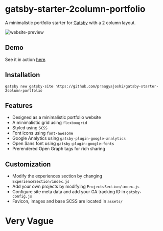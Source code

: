 # gatsby-starter-2column-portfolio
A minimalistic portfolio starter for [Gatsby](https://www.gatsbyjs.org/) with a 2 column layout.  

![website-preview](https://user-images.githubusercontent.com/2060518/38455405-416af23e-3a95-11e8-92f9-ae27f7b601a6.png)

## Demo
See it in action [here](http://2column-portfolio.surge.sh/).

## Installation
```
gatsby new gatsby-site https://github.com/praagyajoshi/gatsby-starter-2column-portfolio
```

## Features
- Designed as a minimalistic portfolio website
- A minimalistic grid using `flexboxgrid`
- Styled using `SCSS`
- Font icons using `font-awesome`
- Google Analytics using `gatsby-plugin-google-analytics`
- Open Sans font using `gatsby-plugin-google-fonts`
- Prerendered Open Graph tags for rich sharing

## Customization
- Modify the experiences section by changing `ExperienceSection/index.js`
- Add your own projects by modifying `ProjectsSection/index.js`
- Configure site meta data and add your GA tracking ID in `gatsby-config.js`
- Favicon, images and base SCSS are located in `assets/`
# Very Vague
